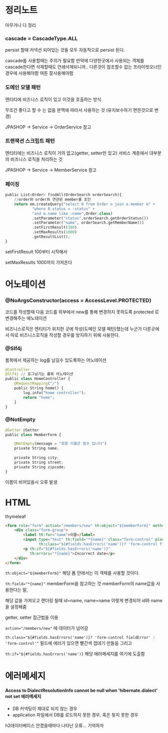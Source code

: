 # 정리노트

아무거나 다 정리









### cascade = CascadeType.ALL 

persist 할때 커넥션 되어있는 것들 모두 자동적으로 persist 된다. 

cascade를 사용할때는 주의가 필요함 만약에 다양한곳에서 사용되는 객체를 cascade한다면 삭제할때도 연쇄삭제되니까.. 다른것이 참조할수 없는 프라이빗오너인경우에 사용해야함 여튼 잘사용해야함





### 도메인 모델 패턴

엔티티에 비즈니스 로직이 있고 이것을 호출하는 방식

무조건 좋다고 할 수 는 없음 문맥에 따라서 사용하는 것 (유지보수하기 편한것으로 변경)

JPASHOP -> Service -> OrderService 참고



### 트랜잭션 스크립트 패턴

엔티티에는 비즈니스 로직이 거의 없고(getter, setter만 있고) 서비스 계층에서 대부분의 비즈니스 로직을 처리하는 것

JPASHOP -> Service -> MemberService 참고



### 페이징

```python
public List<Order> findAll(OrderSearch orderSearch){
    //order와 order와 연관된 member를 조인
    return em.createQuery("select 0 from Order o join o.member m" +
            "where 0.status = :status" +
            "and m.name like :name",Order.class)
            .setParameter("status",orderSearch.getOrderStatus())
            .setParameter("name", orderSearch.getMemberName())
            .setFirstResult(100) 
            .setMaxResults(1000)
            .getResultList();
}
```

setFirstResult 100부터 시작해서

setMaxResults 1000까지 가져온다











# 어노테이션



### @NoArgsConstructor(access = AccessLevel.PROTECTED)

코드를 작성할때 다음 코드를 외부에서 new를 통해 변경하지 못하도록 protected 로 변경해주는 애노테이션

비즈니스로직은 엔티티가 위치한 곳에 작성(도메인 모델 패턴)했는데 누군가 다른곳에서 따로 비즈니스로직을 작성할 경우를 방지하기 위해 사용한다.



### @Slf4j

롬복에서 제공하는 log를 남길수 있도록하는 어노테이션

```python
@Controller
@Slf4j // 로그남기는 롬복 어노테이션
public class HomeController {
    @RequestMapping("/")
    public String home() {
        log.info("home controller");
        return "home";
    }
}
```



### @NotEmpty

```python
@Getter @Setter
public class MemberForm {

    @NotEmpty(message = "회원 이름은 필수 입니다")
    private String name;
    
    private String city;
    private String street;
    private String zipcode;
}
```

이름이 비어있을시 오류 발생





# HTML



thymeleaf

```html
<form role="form" action="/members/new" th:object="${memberForm}" method="post">
    <div class="form-group">
        <label th:for="name">이름</label>
        <input type="text" th:field="*{name}" class="form-control" placeholder="이름을 입력하세요"
               th:class="${#fields.hasErrors('name')}? 'form-control fieldError' : 'form-control'">
        <p th:if="${#fields.hasErrors('name')}"
           th:errors="*{name}">Incorrect date</p>
    </div>
</form>
```

`th:object="${memberForm}"` 해당 폼 안에서는 이 객체를 사용할 것이다.

`th:field="*{name}"`  memberForm을 참고하는 것 memberForm의 name값을 사용한다는 말, 

해당 값을 가져오고 랜더링 될때 id=name, name=name 이렇게 변경되어 id와 name을 설정해줌

getter, setter 접근법을 이용

`action="/members/new"` 에 데이터가 넘어감



`th:class="${#fields.hasErrors('name')}? 'form-control fieldError' : 'form-control'"` 필드에 에러가 있으면 빨간색 껍데기 만들음 그리고 

`th:if="${#fields.hasErrors('name')}` 해당 에러메세지를 여기에 도출함



# 에러메세지



#### Access to DialectResolutionInfo cannot be null when 'hibernate.dialect' not set 에러메세지

- DB 커넥팅이 제대로 되지 않는 경우
- application 파일에서 DB를 로드하지 못한 경우, 혹은 찾지 못한 경우

h2데이터베이스 안켰을때마다 나타난 오류... 기억하자